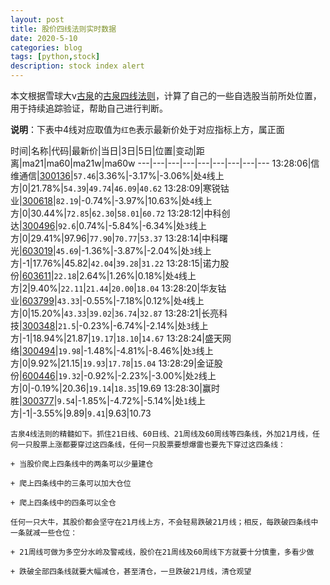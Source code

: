 ```yaml
---
layout: post
title: 股价四线法则实时数据
date: 2020-5-10
categories: blog
tags: [python,stock]
description: stock index alert
---
```



本文根据雪球大v[古泉](https://xueqiu.com/u/7148646888)的[古泉四线法则](https://xueqiu.com/7148646888/130498192)，计算了自己的一些自选股当前所处位置，用于持续追踪验证，帮助自己进行判断。

**说明**：下表中4线对应取值为`红色`表示最新价处于对应指标上方，属正面

时间|名称|代码|最新价|当日|3日|5日|位置|变动|距离|ma21|ma60|ma21w|ma60w
---|---|---|---|---|---|---|---|---
13:28:06|信维通信|[300136](https://xueqiu.com/S/SZ300136)|`57.46`|3.36%|-3.17%|-3.06%|处`4`线上方|0|21.78%|`54.39`|`49.74`|`46.09`|`40.62`
13:28:09|寒锐钴业|[300618](https://xueqiu.com/S/SZ300618)|`82.19`|-0.74%|-3.97%|10.63%|处`4`线上方|0|30.44%|`72.85`|`62.30`|`58.01`|`60.72`
13:28:12|中科创达|[300496](https://xueqiu.com/S/SZ300496)|`92.6`|0.74%|-5.84%|-6.34%|处`3`线上方|0|29.41%|97.96|`77.90`|`70.77`|`53.37`
13:28:14|中科曙光|[603019](https://xueqiu.com/S/SH603019)|`45.69`|-1.36%|-3.87%|-2.04%|处`3`线上方|-1|17.76%|45.82|`42.04`|`39.28`|`31.22`
13:28:15|诺力股份|[603611](https://xueqiu.com/S/SH603611)|`22.18`|2.64%|1.26%|0.18%|处`4`线上方|2|9.40%|`22.11`|`21.44`|`20.00`|`18.04`
13:28:20|华友钴业|[603799](https://xueqiu.com/S/SH603799)|`43.33`|-0.55%|-7.18%|0.12%|处`4`线上方|0|15.20%|`43.33`|`39.02`|`36.74`|`32.87`
13:28:21|长亮科技|[300348](https://xueqiu.com/S/SZ300348)|`21.5`|-0.23%|-6.74%|-2.14%|处`3`线上方|-1|18.94%|21.87|`19.17`|`18.10`|`14.67`
13:28:24|盛天网络|[300494](https://xueqiu.com/S/SZ300494)|`19.98`|-1.48%|-4.81%|-8.46%|处`3`线上方|0|9.92%|21.15|`19.93`|`17.78`|`15.04`
13:28:29|金证股份|[600446](https://xueqiu.com/S/SH600446)|`19.32`|-0.92%|-2.23%|-3.00%|处`2`线上方|0|-0.19%|20.36|`19.14`|`18.35`|19.69
13:28:30|赢时胜|[300377](https://xueqiu.com/S/SZ300377)|`9.54`|-1.85%|-4.72%|-5.14%|处`1`线上方|-1|-3.55%|9.89|`9.41`|9.63|10.73

```
古泉4线法则的精髓如下。抓住21日线、60日线、21周线及60周线等四条线，外加21月线，任何一只股票上涨都要穿过这四条线，任何一只股票要想爆雷也要先下穿过这四条线：

+ 当股价爬上四条线中的两条可以少量建仓

+ 爬上四条线中的三条可以加大仓位

+ 爬上四条线中的四条可以全仓

任何一只大牛，其股价都会坚守在21月线上方，不会轻易跌破21月线；相反，每跌破四条线中一条就减一些仓位：

+ 21周线可做为多空分水岭及警戒线，股价在21周线及60周线下方就要十分慎重，多看少做

+ 跌破全部四条线就要大幅减仓，甚至清仓，一旦跌破21月线，清仓观望
```